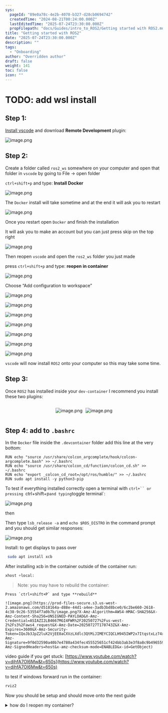 ```yaml
---
sys:
  pageId: "89e0a78c-4e2b-4070-b327-d28cb0694742"
  createdTime: "2024-08-21T00:24:00.000Z"
  lastEditedTime: "2025-07-24T23:30:00.000Z"
  propFilepath: "docs/Guides/intro_to_ROS2/Getting started with ROS2.md"
title: "Getting started with ROS2"
date: "2025-07-24T23:30:00.000Z"
description: ""
tags:
  - "Onboarding"
author: "Overridden author"
draft: false
weight: 141
toc: false
icon: ""
---
```


# TODO: add wsl install

## Step 1:

[Install vscode](https://code.visualstudio.com/download) and download **Remote Development** plugin:

![image.png](https://prod-files-secure.s3.us-west-2.amazonaws.com/d518164a-d88e-44d1-a4ee-3adb3bd8bce0/efb52993-1881-4a40-b95e-6f020334f022/image.png?X-Amz-Algorithm=AWS4-HMAC-SHA256&X-Amz-Content-Sha256=UNSIGNED-PAYLOAD&X-Amz-Credential=ASIAZI2LB466TY7I74H5%2F20250727%2Fus-west-2%2Fs3%2Faws4_request&X-Amz-Date=20250727T170740Z&X-Amz-Expires=3600&X-Amz-Security-Token=IQoJb3JpZ2luX2VjEE8aCXVzLXdlc3QtMiJHMEUCIQDqhi7tgF%2FEMxjALg3jmM0D9qAXF%2FNrw15TBsI4bv43uwIgWaK4Aa%2FoiDzM8kW2GUTOhlno59SFQw14h68nLnwzBhMq%2FwMIeBAAGgw2Mzc0MjMxODM4MDUiDOOZ6cznhyf%2F6zzsKSrcAx9wRa9%2FFaG1qCc88YEXcZWDIv%2BJxhdEYLwNbGZcx5OMHI2aclnEfNeoXdWY4t%2FjeWkDD9lpKgdxFhI5qxGHKxKu18SFyFW3zESzwo0yF9DEUsA9tPVEetj82jFEuOttTfpUVbzCvdHU1v%2FP6gn7a3Z0%2FeZeyE6sSLJkf4e0xA7Az4V%2B2oXgOFZ5zKuCVnbTj65O6DKX%2FS%2F4dFMMrGzseXCfsp3XFTi%2FvL%2FAsz6pG0oSUJ344JIFn5olIoOr0EgQh3FV0aaHqPYJxhWpfrtR2VjaQnTmwl%2BZcNqtFDr1aPgKGAZtuo4DN29oTU8%2BKumodYwtDZNweCHsfa0op5HTffPnA%2F7Q7gGsCql0t8hFliuYLDCkAi6SkCGxeilhkKfUpMYcaATcgHPuYoZ3mktUCdSWp4aoKKYJ08Iiavjcw3wdmWahlFOSE3edfEZdZ5rYPce54dQDUhWMFSo6%2BRfzs0VEI%2FYkr2xjHTNpNcF4YdR7tgXzdqgIIGfvn2x6YubNR0WEQzRf7w%2BfKcMlZzEZvrvCoSPf4RDin50x3xT3HR0FPhS7EslIMvHTgwy72nMNxc4PEe%2F7%2BfC407TvhsP5GgLkXB7u4ZIOR6SXCK0o%2Bn6m995si4K%2BtSKH2iGpMOiBmcQGOqUBZnrZMY7onucCOtgwuoW3ce0I8P%2BBod5geuxcoPBTeEPuwOGFTWM9%2BdaI%2BcQQ1CKT7eUdtG%2FC8B9UNqMGCsoIfHAzHYMbub%2FyVcqR7WF12gPDpGkuJwfHktnVu6MxSrpOshOYXvCMwZPiSiCpClmAq7EXpz8Rdq86hOUvrbHdyRqVBL40PCVodDHWzo5W3ODevdp%2FubmZ0xsK%2Bql04zegekwto%2BAE&X-Amz-Signature=69f2c1bc8cc1745c155d99a6461c14d030c13c23d2ed218d260aa1738e95f997&X-Amz-SignedHeaders=host&x-amz-checksum-mode=ENABLED&x-id=GetObject)

## Step 2:

Create a folder called `ros2_ws` somewhere on your computer and open that folder in `vscode` by going to File → open folder 

`ctrl+shift+p` and type: **Install Docker**

![image.png](https://prod-files-secure.s3.us-west-2.amazonaws.com/d518164a-d88e-44d1-a4ee-3adb3bd8bce0/2269dc0e-1cd5-47ff-bceb-c04ad9b2eab0/image.png?X-Amz-Algorithm=AWS4-HMAC-SHA256&X-Amz-Content-Sha256=UNSIGNED-PAYLOAD&X-Amz-Credential=ASIAZI2LB466TY7I74H5%2F20250727%2Fus-west-2%2Fs3%2Faws4_request&X-Amz-Date=20250727T170740Z&X-Amz-Expires=3600&X-Amz-Security-Token=IQoJb3JpZ2luX2VjEE8aCXVzLXdlc3QtMiJHMEUCIQDqhi7tgF%2FEMxjALg3jmM0D9qAXF%2FNrw15TBsI4bv43uwIgWaK4Aa%2FoiDzM8kW2GUTOhlno59SFQw14h68nLnwzBhMq%2FwMIeBAAGgw2Mzc0MjMxODM4MDUiDOOZ6cznhyf%2F6zzsKSrcAx9wRa9%2FFaG1qCc88YEXcZWDIv%2BJxhdEYLwNbGZcx5OMHI2aclnEfNeoXdWY4t%2FjeWkDD9lpKgdxFhI5qxGHKxKu18SFyFW3zESzwo0yF9DEUsA9tPVEetj82jFEuOttTfpUVbzCvdHU1v%2FP6gn7a3Z0%2FeZeyE6sSLJkf4e0xA7Az4V%2B2oXgOFZ5zKuCVnbTj65O6DKX%2FS%2F4dFMMrGzseXCfsp3XFTi%2FvL%2FAsz6pG0oSUJ344JIFn5olIoOr0EgQh3FV0aaHqPYJxhWpfrtR2VjaQnTmwl%2BZcNqtFDr1aPgKGAZtuo4DN29oTU8%2BKumodYwtDZNweCHsfa0op5HTffPnA%2F7Q7gGsCql0t8hFliuYLDCkAi6SkCGxeilhkKfUpMYcaATcgHPuYoZ3mktUCdSWp4aoKKYJ08Iiavjcw3wdmWahlFOSE3edfEZdZ5rYPce54dQDUhWMFSo6%2BRfzs0VEI%2FYkr2xjHTNpNcF4YdR7tgXzdqgIIGfvn2x6YubNR0WEQzRf7w%2BfKcMlZzEZvrvCoSPf4RDin50x3xT3HR0FPhS7EslIMvHTgwy72nMNxc4PEe%2F7%2BfC407TvhsP5GgLkXB7u4ZIOR6SXCK0o%2Bn6m995si4K%2BtSKH2iGpMOiBmcQGOqUBZnrZMY7onucCOtgwuoW3ce0I8P%2BBod5geuxcoPBTeEPuwOGFTWM9%2BdaI%2BcQQ1CKT7eUdtG%2FC8B9UNqMGCsoIfHAzHYMbub%2FyVcqR7WF12gPDpGkuJwfHktnVu6MxSrpOshOYXvCMwZPiSiCpClmAq7EXpz8Rdq86hOUvrbHdyRqVBL40PCVodDHWzo5W3ODevdp%2FubmZ0xsK%2Bql04zegekwto%2BAE&X-Amz-Signature=bcc8f25b7fcabf6740d6fb5d361ac5127a4a0fd4f67e8a1b730a40778c6b5b8a&X-Amz-SignedHeaders=host&x-amz-checksum-mode=ENABLED&x-id=GetObject)

The `Docker` install will take sometime and at the end it will ask you to restart

![image.png](https://prod-files-secure.s3.us-west-2.amazonaws.com/d518164a-d88e-44d1-a4ee-3adb3bd8bce0/ed233f78-be33-4b1f-b89c-9c346c0e961e/image.png?X-Amz-Algorithm=AWS4-HMAC-SHA256&X-Amz-Content-Sha256=UNSIGNED-PAYLOAD&X-Amz-Credential=ASIAZI2LB466TY7I74H5%2F20250727%2Fus-west-2%2Fs3%2Faws4_request&X-Amz-Date=20250727T170740Z&X-Amz-Expires=3600&X-Amz-Security-Token=IQoJb3JpZ2luX2VjEE8aCXVzLXdlc3QtMiJHMEUCIQDqhi7tgF%2FEMxjALg3jmM0D9qAXF%2FNrw15TBsI4bv43uwIgWaK4Aa%2FoiDzM8kW2GUTOhlno59SFQw14h68nLnwzBhMq%2FwMIeBAAGgw2Mzc0MjMxODM4MDUiDOOZ6cznhyf%2F6zzsKSrcAx9wRa9%2FFaG1qCc88YEXcZWDIv%2BJxhdEYLwNbGZcx5OMHI2aclnEfNeoXdWY4t%2FjeWkDD9lpKgdxFhI5qxGHKxKu18SFyFW3zESzwo0yF9DEUsA9tPVEetj82jFEuOttTfpUVbzCvdHU1v%2FP6gn7a3Z0%2FeZeyE6sSLJkf4e0xA7Az4V%2B2oXgOFZ5zKuCVnbTj65O6DKX%2FS%2F4dFMMrGzseXCfsp3XFTi%2FvL%2FAsz6pG0oSUJ344JIFn5olIoOr0EgQh3FV0aaHqPYJxhWpfrtR2VjaQnTmwl%2BZcNqtFDr1aPgKGAZtuo4DN29oTU8%2BKumodYwtDZNweCHsfa0op5HTffPnA%2F7Q7gGsCql0t8hFliuYLDCkAi6SkCGxeilhkKfUpMYcaATcgHPuYoZ3mktUCdSWp4aoKKYJ08Iiavjcw3wdmWahlFOSE3edfEZdZ5rYPce54dQDUhWMFSo6%2BRfzs0VEI%2FYkr2xjHTNpNcF4YdR7tgXzdqgIIGfvn2x6YubNR0WEQzRf7w%2BfKcMlZzEZvrvCoSPf4RDin50x3xT3HR0FPhS7EslIMvHTgwy72nMNxc4PEe%2F7%2BfC407TvhsP5GgLkXB7u4ZIOR6SXCK0o%2Bn6m995si4K%2BtSKH2iGpMOiBmcQGOqUBZnrZMY7onucCOtgwuoW3ce0I8P%2BBod5geuxcoPBTeEPuwOGFTWM9%2BdaI%2BcQQ1CKT7eUdtG%2FC8B9UNqMGCsoIfHAzHYMbub%2FyVcqR7WF12gPDpGkuJwfHktnVu6MxSrpOshOYXvCMwZPiSiCpClmAq7EXpz8Rdq86hOUvrbHdyRqVBL40PCVodDHWzo5W3ODevdp%2FubmZ0xsK%2Bql04zegekwto%2BAE&X-Amz-Signature=f07e430429dd645c484231331279b391f16988a3ba88ad1d765ee0d7284ec600&X-Amz-SignedHeaders=host&x-amz-checksum-mode=ENABLED&x-id=GetObject)

Once you restart open `Docker` and finish the installation

It will ask you to make an account but you can just press skip on the top right

![image.png](https://prod-files-secure.s3.us-west-2.amazonaws.com/d518164a-d88e-44d1-a4ee-3adb3bd8bce0/21010ad9-1659-4fd9-9f59-9932a09b2a3d/image.png?X-Amz-Algorithm=AWS4-HMAC-SHA256&X-Amz-Content-Sha256=UNSIGNED-PAYLOAD&X-Amz-Credential=ASIAZI2LB466TY7I74H5%2F20250727%2Fus-west-2%2Fs3%2Faws4_request&X-Amz-Date=20250727T170740Z&X-Amz-Expires=3600&X-Amz-Security-Token=IQoJb3JpZ2luX2VjEE8aCXVzLXdlc3QtMiJHMEUCIQDqhi7tgF%2FEMxjALg3jmM0D9qAXF%2FNrw15TBsI4bv43uwIgWaK4Aa%2FoiDzM8kW2GUTOhlno59SFQw14h68nLnwzBhMq%2FwMIeBAAGgw2Mzc0MjMxODM4MDUiDOOZ6cznhyf%2F6zzsKSrcAx9wRa9%2FFaG1qCc88YEXcZWDIv%2BJxhdEYLwNbGZcx5OMHI2aclnEfNeoXdWY4t%2FjeWkDD9lpKgdxFhI5qxGHKxKu18SFyFW3zESzwo0yF9DEUsA9tPVEetj82jFEuOttTfpUVbzCvdHU1v%2FP6gn7a3Z0%2FeZeyE6sSLJkf4e0xA7Az4V%2B2oXgOFZ5zKuCVnbTj65O6DKX%2FS%2F4dFMMrGzseXCfsp3XFTi%2FvL%2FAsz6pG0oSUJ344JIFn5olIoOr0EgQh3FV0aaHqPYJxhWpfrtR2VjaQnTmwl%2BZcNqtFDr1aPgKGAZtuo4DN29oTU8%2BKumodYwtDZNweCHsfa0op5HTffPnA%2F7Q7gGsCql0t8hFliuYLDCkAi6SkCGxeilhkKfUpMYcaATcgHPuYoZ3mktUCdSWp4aoKKYJ08Iiavjcw3wdmWahlFOSE3edfEZdZ5rYPce54dQDUhWMFSo6%2BRfzs0VEI%2FYkr2xjHTNpNcF4YdR7tgXzdqgIIGfvn2x6YubNR0WEQzRf7w%2BfKcMlZzEZvrvCoSPf4RDin50x3xT3HR0FPhS7EslIMvHTgwy72nMNxc4PEe%2F7%2BfC407TvhsP5GgLkXB7u4ZIOR6SXCK0o%2Bn6m995si4K%2BtSKH2iGpMOiBmcQGOqUBZnrZMY7onucCOtgwuoW3ce0I8P%2BBod5geuxcoPBTeEPuwOGFTWM9%2BdaI%2BcQQ1CKT7eUdtG%2FC8B9UNqMGCsoIfHAzHYMbub%2FyVcqR7WF12gPDpGkuJwfHktnVu6MxSrpOshOYXvCMwZPiSiCpClmAq7EXpz8Rdq86hOUvrbHdyRqVBL40PCVodDHWzo5W3ODevdp%2FubmZ0xsK%2Bql04zegekwto%2BAE&X-Amz-Signature=bea496efd1a74ff1b91b8576f6a1e65f0ce4b6b6f33cada5daf6e5346a577580&X-Amz-SignedHeaders=host&x-amz-checksum-mode=ENABLED&x-id=GetObject)

Then reopen `vscode` and open the `ros2_ws` folder you just made

press `ctrl+shift+p` and type: **reopen in container**

![image.png](https://prod-files-secure.s3.us-west-2.amazonaws.com/d518164a-d88e-44d1-a4ee-3adb3bd8bce0/4e93b8c2-41ad-488c-8095-c74205196118/image.png?X-Amz-Algorithm=AWS4-HMAC-SHA256&X-Amz-Content-Sha256=UNSIGNED-PAYLOAD&X-Amz-Credential=ASIAZI2LB466TY7I74H5%2F20250727%2Fus-west-2%2Fs3%2Faws4_request&X-Amz-Date=20250727T170740Z&X-Amz-Expires=3600&X-Amz-Security-Token=IQoJb3JpZ2luX2VjEE8aCXVzLXdlc3QtMiJHMEUCIQDqhi7tgF%2FEMxjALg3jmM0D9qAXF%2FNrw15TBsI4bv43uwIgWaK4Aa%2FoiDzM8kW2GUTOhlno59SFQw14h68nLnwzBhMq%2FwMIeBAAGgw2Mzc0MjMxODM4MDUiDOOZ6cznhyf%2F6zzsKSrcAx9wRa9%2FFaG1qCc88YEXcZWDIv%2BJxhdEYLwNbGZcx5OMHI2aclnEfNeoXdWY4t%2FjeWkDD9lpKgdxFhI5qxGHKxKu18SFyFW3zESzwo0yF9DEUsA9tPVEetj82jFEuOttTfpUVbzCvdHU1v%2FP6gn7a3Z0%2FeZeyE6sSLJkf4e0xA7Az4V%2B2oXgOFZ5zKuCVnbTj65O6DKX%2FS%2F4dFMMrGzseXCfsp3XFTi%2FvL%2FAsz6pG0oSUJ344JIFn5olIoOr0EgQh3FV0aaHqPYJxhWpfrtR2VjaQnTmwl%2BZcNqtFDr1aPgKGAZtuo4DN29oTU8%2BKumodYwtDZNweCHsfa0op5HTffPnA%2F7Q7gGsCql0t8hFliuYLDCkAi6SkCGxeilhkKfUpMYcaATcgHPuYoZ3mktUCdSWp4aoKKYJ08Iiavjcw3wdmWahlFOSE3edfEZdZ5rYPce54dQDUhWMFSo6%2BRfzs0VEI%2FYkr2xjHTNpNcF4YdR7tgXzdqgIIGfvn2x6YubNR0WEQzRf7w%2BfKcMlZzEZvrvCoSPf4RDin50x3xT3HR0FPhS7EslIMvHTgwy72nMNxc4PEe%2F7%2BfC407TvhsP5GgLkXB7u4ZIOR6SXCK0o%2Bn6m995si4K%2BtSKH2iGpMOiBmcQGOqUBZnrZMY7onucCOtgwuoW3ce0I8P%2BBod5geuxcoPBTeEPuwOGFTWM9%2BdaI%2BcQQ1CKT7eUdtG%2FC8B9UNqMGCsoIfHAzHYMbub%2FyVcqR7WF12gPDpGkuJwfHktnVu6MxSrpOshOYXvCMwZPiSiCpClmAq7EXpz8Rdq86hOUvrbHdyRqVBL40PCVodDHWzo5W3ODevdp%2FubmZ0xsK%2Bql04zegekwto%2BAE&X-Amz-Signature=61cfc9d5617dda89c43ea2cef7efd0ee7ec5e7d3cdaa53cb6b55a97b17ff119c&X-Amz-SignedHeaders=host&x-amz-checksum-mode=ENABLED&x-id=GetObject)

Choose “Add configuration to workspace”

![image.png](https://prod-files-secure.s3.us-west-2.amazonaws.com/d518164a-d88e-44d1-a4ee-3adb3bd8bce0/9560b282-5060-4989-ba37-97e7b2c22476/image.png?X-Amz-Algorithm=AWS4-HMAC-SHA256&X-Amz-Content-Sha256=UNSIGNED-PAYLOAD&X-Amz-Credential=ASIAZI2LB466TY7I74H5%2F20250727%2Fus-west-2%2Fs3%2Faws4_request&X-Amz-Date=20250727T170740Z&X-Amz-Expires=3600&X-Amz-Security-Token=IQoJb3JpZ2luX2VjEE8aCXVzLXdlc3QtMiJHMEUCIQDqhi7tgF%2FEMxjALg3jmM0D9qAXF%2FNrw15TBsI4bv43uwIgWaK4Aa%2FoiDzM8kW2GUTOhlno59SFQw14h68nLnwzBhMq%2FwMIeBAAGgw2Mzc0MjMxODM4MDUiDOOZ6cznhyf%2F6zzsKSrcAx9wRa9%2FFaG1qCc88YEXcZWDIv%2BJxhdEYLwNbGZcx5OMHI2aclnEfNeoXdWY4t%2FjeWkDD9lpKgdxFhI5qxGHKxKu18SFyFW3zESzwo0yF9DEUsA9tPVEetj82jFEuOttTfpUVbzCvdHU1v%2FP6gn7a3Z0%2FeZeyE6sSLJkf4e0xA7Az4V%2B2oXgOFZ5zKuCVnbTj65O6DKX%2FS%2F4dFMMrGzseXCfsp3XFTi%2FvL%2FAsz6pG0oSUJ344JIFn5olIoOr0EgQh3FV0aaHqPYJxhWpfrtR2VjaQnTmwl%2BZcNqtFDr1aPgKGAZtuo4DN29oTU8%2BKumodYwtDZNweCHsfa0op5HTffPnA%2F7Q7gGsCql0t8hFliuYLDCkAi6SkCGxeilhkKfUpMYcaATcgHPuYoZ3mktUCdSWp4aoKKYJ08Iiavjcw3wdmWahlFOSE3edfEZdZ5rYPce54dQDUhWMFSo6%2BRfzs0VEI%2FYkr2xjHTNpNcF4YdR7tgXzdqgIIGfvn2x6YubNR0WEQzRf7w%2BfKcMlZzEZvrvCoSPf4RDin50x3xT3HR0FPhS7EslIMvHTgwy72nMNxc4PEe%2F7%2BfC407TvhsP5GgLkXB7u4ZIOR6SXCK0o%2Bn6m995si4K%2BtSKH2iGpMOiBmcQGOqUBZnrZMY7onucCOtgwuoW3ce0I8P%2BBod5geuxcoPBTeEPuwOGFTWM9%2BdaI%2BcQQ1CKT7eUdtG%2FC8B9UNqMGCsoIfHAzHYMbub%2FyVcqR7WF12gPDpGkuJwfHktnVu6MxSrpOshOYXvCMwZPiSiCpClmAq7EXpz8Rdq86hOUvrbHdyRqVBL40PCVodDHWzo5W3ODevdp%2FubmZ0xsK%2Bql04zegekwto%2BAE&X-Amz-Signature=371378facc62a1e1a1374e67b12bd3ff3980f214180a4d81dd6a3527294f8504&X-Amz-SignedHeaders=host&x-amz-checksum-mode=ENABLED&x-id=GetObject)

![image.png](https://prod-files-secure.s3.us-west-2.amazonaws.com/d518164a-d88e-44d1-a4ee-3adb3bd8bce0/2ee63f81-886b-48e8-a553-dc6e5eac99e4/image.png?X-Amz-Algorithm=AWS4-HMAC-SHA256&X-Amz-Content-Sha256=UNSIGNED-PAYLOAD&X-Amz-Credential=ASIAZI2LB466TY7I74H5%2F20250727%2Fus-west-2%2Fs3%2Faws4_request&X-Amz-Date=20250727T170740Z&X-Amz-Expires=3600&X-Amz-Security-Token=IQoJb3JpZ2luX2VjEE8aCXVzLXdlc3QtMiJHMEUCIQDqhi7tgF%2FEMxjALg3jmM0D9qAXF%2FNrw15TBsI4bv43uwIgWaK4Aa%2FoiDzM8kW2GUTOhlno59SFQw14h68nLnwzBhMq%2FwMIeBAAGgw2Mzc0MjMxODM4MDUiDOOZ6cznhyf%2F6zzsKSrcAx9wRa9%2FFaG1qCc88YEXcZWDIv%2BJxhdEYLwNbGZcx5OMHI2aclnEfNeoXdWY4t%2FjeWkDD9lpKgdxFhI5qxGHKxKu18SFyFW3zESzwo0yF9DEUsA9tPVEetj82jFEuOttTfpUVbzCvdHU1v%2FP6gn7a3Z0%2FeZeyE6sSLJkf4e0xA7Az4V%2B2oXgOFZ5zKuCVnbTj65O6DKX%2FS%2F4dFMMrGzseXCfsp3XFTi%2FvL%2FAsz6pG0oSUJ344JIFn5olIoOr0EgQh3FV0aaHqPYJxhWpfrtR2VjaQnTmwl%2BZcNqtFDr1aPgKGAZtuo4DN29oTU8%2BKumodYwtDZNweCHsfa0op5HTffPnA%2F7Q7gGsCql0t8hFliuYLDCkAi6SkCGxeilhkKfUpMYcaATcgHPuYoZ3mktUCdSWp4aoKKYJ08Iiavjcw3wdmWahlFOSE3edfEZdZ5rYPce54dQDUhWMFSo6%2BRfzs0VEI%2FYkr2xjHTNpNcF4YdR7tgXzdqgIIGfvn2x6YubNR0WEQzRf7w%2BfKcMlZzEZvrvCoSPf4RDin50x3xT3HR0FPhS7EslIMvHTgwy72nMNxc4PEe%2F7%2BfC407TvhsP5GgLkXB7u4ZIOR6SXCK0o%2Bn6m995si4K%2BtSKH2iGpMOiBmcQGOqUBZnrZMY7onucCOtgwuoW3ce0I8P%2BBod5geuxcoPBTeEPuwOGFTWM9%2BdaI%2BcQQ1CKT7eUdtG%2FC8B9UNqMGCsoIfHAzHYMbub%2FyVcqR7WF12gPDpGkuJwfHktnVu6MxSrpOshOYXvCMwZPiSiCpClmAq7EXpz8Rdq86hOUvrbHdyRqVBL40PCVodDHWzo5W3ODevdp%2FubmZ0xsK%2Bql04zegekwto%2BAE&X-Amz-Signature=36fbb446f426555222c06011dadff74975745046cf6a734250f2fb366d4795c8&X-Amz-SignedHeaders=host&x-amz-checksum-mode=ENABLED&x-id=GetObject)

![image.png](https://prod-files-secure.s3.us-west-2.amazonaws.com/d518164a-d88e-44d1-a4ee-3adb3bd8bce0/e0fd626c-c8b6-4b2c-95d1-fa4c26514504/image.png?X-Amz-Algorithm=AWS4-HMAC-SHA256&X-Amz-Content-Sha256=UNSIGNED-PAYLOAD&X-Amz-Credential=ASIAZI2LB466TY7I74H5%2F20250727%2Fus-west-2%2Fs3%2Faws4_request&X-Amz-Date=20250727T170740Z&X-Amz-Expires=3600&X-Amz-Security-Token=IQoJb3JpZ2luX2VjEE8aCXVzLXdlc3QtMiJHMEUCIQDqhi7tgF%2FEMxjALg3jmM0D9qAXF%2FNrw15TBsI4bv43uwIgWaK4Aa%2FoiDzM8kW2GUTOhlno59SFQw14h68nLnwzBhMq%2FwMIeBAAGgw2Mzc0MjMxODM4MDUiDOOZ6cznhyf%2F6zzsKSrcAx9wRa9%2FFaG1qCc88YEXcZWDIv%2BJxhdEYLwNbGZcx5OMHI2aclnEfNeoXdWY4t%2FjeWkDD9lpKgdxFhI5qxGHKxKu18SFyFW3zESzwo0yF9DEUsA9tPVEetj82jFEuOttTfpUVbzCvdHU1v%2FP6gn7a3Z0%2FeZeyE6sSLJkf4e0xA7Az4V%2B2oXgOFZ5zKuCVnbTj65O6DKX%2FS%2F4dFMMrGzseXCfsp3XFTi%2FvL%2FAsz6pG0oSUJ344JIFn5olIoOr0EgQh3FV0aaHqPYJxhWpfrtR2VjaQnTmwl%2BZcNqtFDr1aPgKGAZtuo4DN29oTU8%2BKumodYwtDZNweCHsfa0op5HTffPnA%2F7Q7gGsCql0t8hFliuYLDCkAi6SkCGxeilhkKfUpMYcaATcgHPuYoZ3mktUCdSWp4aoKKYJ08Iiavjcw3wdmWahlFOSE3edfEZdZ5rYPce54dQDUhWMFSo6%2BRfzs0VEI%2FYkr2xjHTNpNcF4YdR7tgXzdqgIIGfvn2x6YubNR0WEQzRf7w%2BfKcMlZzEZvrvCoSPf4RDin50x3xT3HR0FPhS7EslIMvHTgwy72nMNxc4PEe%2F7%2BfC407TvhsP5GgLkXB7u4ZIOR6SXCK0o%2Bn6m995si4K%2BtSKH2iGpMOiBmcQGOqUBZnrZMY7onucCOtgwuoW3ce0I8P%2BBod5geuxcoPBTeEPuwOGFTWM9%2BdaI%2BcQQ1CKT7eUdtG%2FC8B9UNqMGCsoIfHAzHYMbub%2FyVcqR7WF12gPDpGkuJwfHktnVu6MxSrpOshOYXvCMwZPiSiCpClmAq7EXpz8Rdq86hOUvrbHdyRqVBL40PCVodDHWzo5W3ODevdp%2FubmZ0xsK%2Bql04zegekwto%2BAE&X-Amz-Signature=fa8704fad351d938284687ab1c1d6910343106603866ce9f6ce6238772bf3d50&X-Amz-SignedHeaders=host&x-amz-checksum-mode=ENABLED&x-id=GetObject)

![image.png](https://prod-files-secure.s3.us-west-2.amazonaws.com/d518164a-d88e-44d1-a4ee-3adb3bd8bce0/a2e13f50-d2ab-4719-a4c2-7ced634bfc9d/image.png?X-Amz-Algorithm=AWS4-HMAC-SHA256&X-Amz-Content-Sha256=UNSIGNED-PAYLOAD&X-Amz-Credential=ASIAZI2LB466TY7I74H5%2F20250727%2Fus-west-2%2Fs3%2Faws4_request&X-Amz-Date=20250727T170740Z&X-Amz-Expires=3600&X-Amz-Security-Token=IQoJb3JpZ2luX2VjEE8aCXVzLXdlc3QtMiJHMEUCIQDqhi7tgF%2FEMxjALg3jmM0D9qAXF%2FNrw15TBsI4bv43uwIgWaK4Aa%2FoiDzM8kW2GUTOhlno59SFQw14h68nLnwzBhMq%2FwMIeBAAGgw2Mzc0MjMxODM4MDUiDOOZ6cznhyf%2F6zzsKSrcAx9wRa9%2FFaG1qCc88YEXcZWDIv%2BJxhdEYLwNbGZcx5OMHI2aclnEfNeoXdWY4t%2FjeWkDD9lpKgdxFhI5qxGHKxKu18SFyFW3zESzwo0yF9DEUsA9tPVEetj82jFEuOttTfpUVbzCvdHU1v%2FP6gn7a3Z0%2FeZeyE6sSLJkf4e0xA7Az4V%2B2oXgOFZ5zKuCVnbTj65O6DKX%2FS%2F4dFMMrGzseXCfsp3XFTi%2FvL%2FAsz6pG0oSUJ344JIFn5olIoOr0EgQh3FV0aaHqPYJxhWpfrtR2VjaQnTmwl%2BZcNqtFDr1aPgKGAZtuo4DN29oTU8%2BKumodYwtDZNweCHsfa0op5HTffPnA%2F7Q7gGsCql0t8hFliuYLDCkAi6SkCGxeilhkKfUpMYcaATcgHPuYoZ3mktUCdSWp4aoKKYJ08Iiavjcw3wdmWahlFOSE3edfEZdZ5rYPce54dQDUhWMFSo6%2BRfzs0VEI%2FYkr2xjHTNpNcF4YdR7tgXzdqgIIGfvn2x6YubNR0WEQzRf7w%2BfKcMlZzEZvrvCoSPf4RDin50x3xT3HR0FPhS7EslIMvHTgwy72nMNxc4PEe%2F7%2BfC407TvhsP5GgLkXB7u4ZIOR6SXCK0o%2Bn6m995si4K%2BtSKH2iGpMOiBmcQGOqUBZnrZMY7onucCOtgwuoW3ce0I8P%2BBod5geuxcoPBTeEPuwOGFTWM9%2BdaI%2BcQQ1CKT7eUdtG%2FC8B9UNqMGCsoIfHAzHYMbub%2FyVcqR7WF12gPDpGkuJwfHktnVu6MxSrpOshOYXvCMwZPiSiCpClmAq7EXpz8Rdq86hOUvrbHdyRqVBL40PCVodDHWzo5W3ODevdp%2FubmZ0xsK%2Bql04zegekwto%2BAE&X-Amz-Signature=4353c5fbed445acc3d164a38c664c483820b36e4f4412d98dfd6477f4885c113&X-Amz-SignedHeaders=host&x-amz-checksum-mode=ENABLED&x-id=GetObject)

![image.png](https://prod-files-secure.s3.us-west-2.amazonaws.com/d518164a-d88e-44d1-a4ee-3adb3bd8bce0/6cc478ad-aaba-4bf7-9fcc-403277ab896c/image.png?X-Amz-Algorithm=AWS4-HMAC-SHA256&X-Amz-Content-Sha256=UNSIGNED-PAYLOAD&X-Amz-Credential=ASIAZI2LB466TY7I74H5%2F20250727%2Fus-west-2%2Fs3%2Faws4_request&X-Amz-Date=20250727T170740Z&X-Amz-Expires=3600&X-Amz-Security-Token=IQoJb3JpZ2luX2VjEE8aCXVzLXdlc3QtMiJHMEUCIQDqhi7tgF%2FEMxjALg3jmM0D9qAXF%2FNrw15TBsI4bv43uwIgWaK4Aa%2FoiDzM8kW2GUTOhlno59SFQw14h68nLnwzBhMq%2FwMIeBAAGgw2Mzc0MjMxODM4MDUiDOOZ6cznhyf%2F6zzsKSrcAx9wRa9%2FFaG1qCc88YEXcZWDIv%2BJxhdEYLwNbGZcx5OMHI2aclnEfNeoXdWY4t%2FjeWkDD9lpKgdxFhI5qxGHKxKu18SFyFW3zESzwo0yF9DEUsA9tPVEetj82jFEuOttTfpUVbzCvdHU1v%2FP6gn7a3Z0%2FeZeyE6sSLJkf4e0xA7Az4V%2B2oXgOFZ5zKuCVnbTj65O6DKX%2FS%2F4dFMMrGzseXCfsp3XFTi%2FvL%2FAsz6pG0oSUJ344JIFn5olIoOr0EgQh3FV0aaHqPYJxhWpfrtR2VjaQnTmwl%2BZcNqtFDr1aPgKGAZtuo4DN29oTU8%2BKumodYwtDZNweCHsfa0op5HTffPnA%2F7Q7gGsCql0t8hFliuYLDCkAi6SkCGxeilhkKfUpMYcaATcgHPuYoZ3mktUCdSWp4aoKKYJ08Iiavjcw3wdmWahlFOSE3edfEZdZ5rYPce54dQDUhWMFSo6%2BRfzs0VEI%2FYkr2xjHTNpNcF4YdR7tgXzdqgIIGfvn2x6YubNR0WEQzRf7w%2BfKcMlZzEZvrvCoSPf4RDin50x3xT3HR0FPhS7EslIMvHTgwy72nMNxc4PEe%2F7%2BfC407TvhsP5GgLkXB7u4ZIOR6SXCK0o%2Bn6m995si4K%2BtSKH2iGpMOiBmcQGOqUBZnrZMY7onucCOtgwuoW3ce0I8P%2BBod5geuxcoPBTeEPuwOGFTWM9%2BdaI%2BcQQ1CKT7eUdtG%2FC8B9UNqMGCsoIfHAzHYMbub%2FyVcqR7WF12gPDpGkuJwfHktnVu6MxSrpOshOYXvCMwZPiSiCpClmAq7EXpz8Rdq86hOUvrbHdyRqVBL40PCVodDHWzo5W3ODevdp%2FubmZ0xsK%2Bql04zegekwto%2BAE&X-Amz-Signature=95fc18de724defdaae460feb9087562b948b065d52d507c6bf29e940523cfc1e&X-Amz-SignedHeaders=host&x-amz-checksum-mode=ENABLED&x-id=GetObject)

![image.png](https://prod-files-secure.s3.us-west-2.amazonaws.com/d518164a-d88e-44d1-a4ee-3adb3bd8bce0/53255b28-f75e-430f-b9e3-c0ac8577e42b/image.png?X-Amz-Algorithm=AWS4-HMAC-SHA256&X-Amz-Content-Sha256=UNSIGNED-PAYLOAD&X-Amz-Credential=ASIAZI2LB466TY7I74H5%2F20250727%2Fus-west-2%2Fs3%2Faws4_request&X-Amz-Date=20250727T170740Z&X-Amz-Expires=3600&X-Amz-Security-Token=IQoJb3JpZ2luX2VjEE8aCXVzLXdlc3QtMiJHMEUCIQDqhi7tgF%2FEMxjALg3jmM0D9qAXF%2FNrw15TBsI4bv43uwIgWaK4Aa%2FoiDzM8kW2GUTOhlno59SFQw14h68nLnwzBhMq%2FwMIeBAAGgw2Mzc0MjMxODM4MDUiDOOZ6cznhyf%2F6zzsKSrcAx9wRa9%2FFaG1qCc88YEXcZWDIv%2BJxhdEYLwNbGZcx5OMHI2aclnEfNeoXdWY4t%2FjeWkDD9lpKgdxFhI5qxGHKxKu18SFyFW3zESzwo0yF9DEUsA9tPVEetj82jFEuOttTfpUVbzCvdHU1v%2FP6gn7a3Z0%2FeZeyE6sSLJkf4e0xA7Az4V%2B2oXgOFZ5zKuCVnbTj65O6DKX%2FS%2F4dFMMrGzseXCfsp3XFTi%2FvL%2FAsz6pG0oSUJ344JIFn5olIoOr0EgQh3FV0aaHqPYJxhWpfrtR2VjaQnTmwl%2BZcNqtFDr1aPgKGAZtuo4DN29oTU8%2BKumodYwtDZNweCHsfa0op5HTffPnA%2F7Q7gGsCql0t8hFliuYLDCkAi6SkCGxeilhkKfUpMYcaATcgHPuYoZ3mktUCdSWp4aoKKYJ08Iiavjcw3wdmWahlFOSE3edfEZdZ5rYPce54dQDUhWMFSo6%2BRfzs0VEI%2FYkr2xjHTNpNcF4YdR7tgXzdqgIIGfvn2x6YubNR0WEQzRf7w%2BfKcMlZzEZvrvCoSPf4RDin50x3xT3HR0FPhS7EslIMvHTgwy72nMNxc4PEe%2F7%2BfC407TvhsP5GgLkXB7u4ZIOR6SXCK0o%2Bn6m995si4K%2BtSKH2iGpMOiBmcQGOqUBZnrZMY7onucCOtgwuoW3ce0I8P%2BBod5geuxcoPBTeEPuwOGFTWM9%2BdaI%2BcQQ1CKT7eUdtG%2FC8B9UNqMGCsoIfHAzHYMbub%2FyVcqR7WF12gPDpGkuJwfHktnVu6MxSrpOshOYXvCMwZPiSiCpClmAq7EXpz8Rdq86hOUvrbHdyRqVBL40PCVodDHWzo5W3ODevdp%2FubmZ0xsK%2Bql04zegekwto%2BAE&X-Amz-Signature=9f0e37899f4b0301282829acde227e85d84dd6444856bb8ce10eee817aace11b&X-Amz-SignedHeaders=host&x-amz-checksum-mode=ENABLED&x-id=GetObject)

![image.png](https://prod-files-secure.s3.us-west-2.amazonaws.com/d518164a-d88e-44d1-a4ee-3adb3bd8bce0/7c562767-5af9-4ffb-97d1-327bcdf4ee00/image.png?X-Amz-Algorithm=AWS4-HMAC-SHA256&X-Amz-Content-Sha256=UNSIGNED-PAYLOAD&X-Amz-Credential=ASIAZI2LB466TY7I74H5%2F20250727%2Fus-west-2%2Fs3%2Faws4_request&X-Amz-Date=20250727T170740Z&X-Amz-Expires=3600&X-Amz-Security-Token=IQoJb3JpZ2luX2VjEE8aCXVzLXdlc3QtMiJHMEUCIQDqhi7tgF%2FEMxjALg3jmM0D9qAXF%2FNrw15TBsI4bv43uwIgWaK4Aa%2FoiDzM8kW2GUTOhlno59SFQw14h68nLnwzBhMq%2FwMIeBAAGgw2Mzc0MjMxODM4MDUiDOOZ6cznhyf%2F6zzsKSrcAx9wRa9%2FFaG1qCc88YEXcZWDIv%2BJxhdEYLwNbGZcx5OMHI2aclnEfNeoXdWY4t%2FjeWkDD9lpKgdxFhI5qxGHKxKu18SFyFW3zESzwo0yF9DEUsA9tPVEetj82jFEuOttTfpUVbzCvdHU1v%2FP6gn7a3Z0%2FeZeyE6sSLJkf4e0xA7Az4V%2B2oXgOFZ5zKuCVnbTj65O6DKX%2FS%2F4dFMMrGzseXCfsp3XFTi%2FvL%2FAsz6pG0oSUJ344JIFn5olIoOr0EgQh3FV0aaHqPYJxhWpfrtR2VjaQnTmwl%2BZcNqtFDr1aPgKGAZtuo4DN29oTU8%2BKumodYwtDZNweCHsfa0op5HTffPnA%2F7Q7gGsCql0t8hFliuYLDCkAi6SkCGxeilhkKfUpMYcaATcgHPuYoZ3mktUCdSWp4aoKKYJ08Iiavjcw3wdmWahlFOSE3edfEZdZ5rYPce54dQDUhWMFSo6%2BRfzs0VEI%2FYkr2xjHTNpNcF4YdR7tgXzdqgIIGfvn2x6YubNR0WEQzRf7w%2BfKcMlZzEZvrvCoSPf4RDin50x3xT3HR0FPhS7EslIMvHTgwy72nMNxc4PEe%2F7%2BfC407TvhsP5GgLkXB7u4ZIOR6SXCK0o%2Bn6m995si4K%2BtSKH2iGpMOiBmcQGOqUBZnrZMY7onucCOtgwuoW3ce0I8P%2BBod5geuxcoPBTeEPuwOGFTWM9%2BdaI%2BcQQ1CKT7eUdtG%2FC8B9UNqMGCsoIfHAzHYMbub%2FyVcqR7WF12gPDpGkuJwfHktnVu6MxSrpOshOYXvCMwZPiSiCpClmAq7EXpz8Rdq86hOUvrbHdyRqVBL40PCVodDHWzo5W3ODevdp%2FubmZ0xsK%2Bql04zegekwto%2BAE&X-Amz-Signature=d7e7d67d985b6985e73bd0a1cb632b9cc7bce8498b6d0d58df0a03a394269378&X-Amz-SignedHeaders=host&x-amz-checksum-mode=ENABLED&x-id=GetObject)

`vscode` will now install `ROS2` onto your computer so this may take some time.

## Step 3:

Once `ROS2` has installed inside your `dev-container` I recommend you install these two plugins:

<div style="display: flex;flex-direction: row; column-gap:10px; max-width: 630px;justify-content: center;">
<div>

![image.png](https://prod-files-secure.s3.us-west-2.amazonaws.com/d518164a-d88e-44d1-a4ee-3adb3bd8bce0/3fc3d550-5a54-4ba1-ba6b-faa01cdb7369/image.png?X-Amz-Algorithm=AWS4-HMAC-SHA256&X-Amz-Content-Sha256=UNSIGNED-PAYLOAD&X-Amz-Credential=ASIAZI2LB466UUUKSGGA%2F20250727%2Fus-west-2%2Fs3%2Faws4_request&X-Amz-Date=20250727T170743Z&X-Amz-Expires=3600&X-Amz-Security-Token=IQoJb3JpZ2luX2VjEE8aCXVzLXdlc3QtMiJHMEUCIGl0g36vFYp6wlhQi%2BM5uWuWpq%2BoOzSNSEy17YzVCt0GAiEA41aWYdiglloQzFB5hfilYhcElNRAYyFRvIR1Z80t7HAq%2FwMIeBAAGgw2Mzc0MjMxODM4MDUiDLXTUS1s1OeNz91HhyrcA9rdPX595A%2FtrcGtJRHYtyut6yI1Ghb002ZIJXLJnDDaPNpFQ99pdRDv7gnQv9585wwh2oKIrHOvgL1rd6%2BTE1eN5QGgGZgs4dj1pMAGjx0jhz1L3qOgRhjOxc4z8vUPlwgUDyqPpTUsZ3vBRPvDbbQsR8N5Vp%2Bt%2BYkahGUD8s6UU70Kx4qzkcQpP9oQDyUKVLWsjuOJo2fkFiEiO8kKTjM%2F%2BjB3j6PoqwTDUBJyglLpo0jsHHhwLMZQ%2FBLChkAzZ78ChuMUU44dWo1sbEMKD6uTChQkJtQXDs2IGwf2KmN4YHdy3IBX8g9EslxldQr7aW%2Fua25BVej7w7xYLp4ZqnB0CQf3JoNb5QwCASLY0wk%2FcXUML1P9PZQimmjrNU8mPp33FMv9zLWS1nfvLul32WwJFsZtDRHsXYiRK58A8AObxmvGHXIs5rbauKpzssnywA9ugKMsWsOEscJjBaiAl6QeU5IP1UWxbm6dbZ0xpDxfetqu8p6w2YgDuMMYu8dMpDS%2BJgsab99NLZLRorlqZQ1MUggojD%2Bz0qzgFx8Vd3A7KGXGd%2Bzqqzv0fvB6xCuujmGQ1Q%2FBjyg6QGtvve2Hn7d9I2NW%2F9VoQmeDE%2BDtArXq7N3itIcZNYaZKocXMLb6mMQGOqUBxIPLcJOT6JNX%2FqgpVglvcNy6T0oTJX%2BIEmakGeeeDjS10iPyMD7EyDRkio9GgGSPnBRUerDk2c4gRfqtOOgqwtNTx2CoRD%2BHLmaTKiXzz7PYE8AZE4ldlnidcLOm4KFQowU6eYaYuyyal9yCmMtkRoBTDP15t5iY3jj7L5G9oLWfGkUkgTHcYGtgGMY7C%2BCSM7Yeo5FUCVElxQLBrPbzbPVZ2G5F&X-Amz-Signature=18c219f34baee19cc9af44183d888b334ae688f01cd0d4d3c56a59e3a1efd082&X-Amz-SignedHeaders=host&x-amz-checksum-mode=ENABLED&x-id=GetObject)

</div>
<div>

![image.png](https://prod-files-secure.s3.us-west-2.amazonaws.com/d518164a-d88e-44d1-a4ee-3adb3bd8bce0/d994cc66-13c2-4093-a5a3-f84cf4601a82/image.png?X-Amz-Algorithm=AWS4-HMAC-SHA256&X-Amz-Content-Sha256=UNSIGNED-PAYLOAD&X-Amz-Credential=ASIAZI2LB4666WIQEAP7%2F20250727%2Fus-west-2%2Fs3%2Faws4_request&X-Amz-Date=20250727T170743Z&X-Amz-Expires=3600&X-Amz-Security-Token=IQoJb3JpZ2luX2VjEE8aCXVzLXdlc3QtMiJHMEUCIQDUZv%2FiwjGZRriQPui9cdZN641hE%2BrIhWw%2BX0ljJ7OzwAIgNRx2pg7ehPaVF0OFdaF0YDYmPCrWZw6PDViJOn97ZGUq%2FwMIeBAAGgw2Mzc0MjMxODM4MDUiDBe%2BwTn6k8p4L8Py4CrcAxOfuM1B1QJ2aI%2BYMLmvcv3jOiw4UNSxJlTuyJ4qiKBEuFANM8QsWGI2isL6UtDTQ8pO00LgzZ7GW6eC7fInH9lGj8rCSPw1nqbHCZfftqzg%2BffN4ZHnKICeD4wYXT%2FSQrioIDc7CUR3q%2BH7znbRvZ3DTA0pVh9shyMus5KSmvphfX30oFQUKw3diFKPX6V%2BSEcBWdBoUU75hfQML95QDlxPQta4EVJkS8MP2SMIlz8HqAehk93hdB8NXB1EzauelgMm%2BiNUQnxwXP2jp4O94MImLsletSMl8Nm1p%2B%2F8t5bWCjHT7OA9CIVdVDiDnaAG0tAhIbxt1FsQ3R3JnZiSRvj15kSh302DrweklXcGNLgViJdugmzgWCBLPFZX9yTU%2BeQsPF6gQawA%2FOZcifQOYtlaXQ%2FwnOGL1ZGws%2FLEZN1Y%2FxnKPI5VSed1EEGg7wKaQm%2FA1fRIlxesRsUqWDKUbnXmCcKCSx9lOzUlmGZnhEMCeqeuTw8s8azmHY2BzthzyfSW%2B8fQjOeF23eBDDaauB2aRr7JBCIB24dhMWdh%2BPgp9oXneLHoz%2BKI8r21b83h4dbMbsfYc13DxNwaHkqza%2BWbJFwdRq3fX0%2FhCwnREfQkvGoR9erE8nUJUWzUMMj5mMQGOqUB2ZcQreknOk7vy6RFRUIdl29SB2aGJLt4xKQewGknBOSmz5XR6rlDIW6jdrr9k9OJC2neuFqcjIBUcIDpL3IQHMD%2FO7wSyzpkUm5DJoMIBEuPk0mot3KyFjYgHwo0NfS7tNk4j%2F47QLYpBBHw8PVb%2FtoqenoxiOipElfj%2BL1uSBWUt7P1Jvq88Hy0%2Bfu9Qj9pcP%2F%2F%2BPY0jhHIOvApRANAmkmACCN3&X-Amz-Signature=072b69b372cd365e9f69ceed2813ae2759288683bec1aa0711b9312710bf66e4&X-Amz-SignedHeaders=host&x-amz-checksum-mode=ENABLED&x-id=GetObject)

</div>
</div>

## Step 4: add to `.bashrc`

In the `Docker` file inside the `.devcontainer` folder add this line at the very bottom: 

```docker
RUN echo "source /usr/share/colcon_argcomplete/hook/colcon-argcomplete.bash" >> ~/.bashrc
RUN echo "source /usr/share/colcon_cd/function/colcon_cd.sh" >> ~/.bashrc
RUN echo "export _colcon_cd_root=/opt/ros/humble/" >> ~/.bashrc
RUN sudo apt install -y python3-pip 
```

To test if everything installed correctly open a terminal with `ctrl+`` or pressing `ctrl+shift+p` and typing `toggle terminal`:

![image.png](https://prod-files-secure.s3.us-west-2.amazonaws.com/d518164a-d88e-44d1-a4ee-3adb3bd8bce0/6a4943d8-b04e-4c02-9a58-775f3384d1a5/image.png?X-Amz-Algorithm=AWS4-HMAC-SHA256&X-Amz-Content-Sha256=UNSIGNED-PAYLOAD&X-Amz-Credential=ASIAZI2LB466TY7I74H5%2F20250727%2Fus-west-2%2Fs3%2Faws4_request&X-Amz-Date=20250727T170741Z&X-Amz-Expires=3600&X-Amz-Security-Token=IQoJb3JpZ2luX2VjEE8aCXVzLXdlc3QtMiJHMEUCIQDqhi7tgF%2FEMxjALg3jmM0D9qAXF%2FNrw15TBsI4bv43uwIgWaK4Aa%2FoiDzM8kW2GUTOhlno59SFQw14h68nLnwzBhMq%2FwMIeBAAGgw2Mzc0MjMxODM4MDUiDOOZ6cznhyf%2F6zzsKSrcAx9wRa9%2FFaG1qCc88YEXcZWDIv%2BJxhdEYLwNbGZcx5OMHI2aclnEfNeoXdWY4t%2FjeWkDD9lpKgdxFhI5qxGHKxKu18SFyFW3zESzwo0yF9DEUsA9tPVEetj82jFEuOttTfpUVbzCvdHU1v%2FP6gn7a3Z0%2FeZeyE6sSLJkf4e0xA7Az4V%2B2oXgOFZ5zKuCVnbTj65O6DKX%2FS%2F4dFMMrGzseXCfsp3XFTi%2FvL%2FAsz6pG0oSUJ344JIFn5olIoOr0EgQh3FV0aaHqPYJxhWpfrtR2VjaQnTmwl%2BZcNqtFDr1aPgKGAZtuo4DN29oTU8%2BKumodYwtDZNweCHsfa0op5HTffPnA%2F7Q7gGsCql0t8hFliuYLDCkAi6SkCGxeilhkKfUpMYcaATcgHPuYoZ3mktUCdSWp4aoKKYJ08Iiavjcw3wdmWahlFOSE3edfEZdZ5rYPce54dQDUhWMFSo6%2BRfzs0VEI%2FYkr2xjHTNpNcF4YdR7tgXzdqgIIGfvn2x6YubNR0WEQzRf7w%2BfKcMlZzEZvrvCoSPf4RDin50x3xT3HR0FPhS7EslIMvHTgwy72nMNxc4PEe%2F7%2BfC407TvhsP5GgLkXB7u4ZIOR6SXCK0o%2Bn6m995si4K%2BtSKH2iGpMOiBmcQGOqUBZnrZMY7onucCOtgwuoW3ce0I8P%2BBod5geuxcoPBTeEPuwOGFTWM9%2BdaI%2BcQQ1CKT7eUdtG%2FC8B9UNqMGCsoIfHAzHYMbub%2FyVcqR7WF12gPDpGkuJwfHktnVu6MxSrpOshOYXvCMwZPiSiCpClmAq7EXpz8Rdq86hOUvrbHdyRqVBL40PCVodDHWzo5W3ODevdp%2FubmZ0xsK%2Bql04zegekwto%2BAE&X-Amz-Signature=5a86dcce6f78d9e546eddc572edc7ff9d132e35be4a67bd2a613df1d5028795b&X-Amz-SignedHeaders=host&x-amz-checksum-mode=ENABLED&x-id=GetObject)

then 

Then type `lsb_release -a` and `echo $ROS_DISTRO` in the command prompt and you should get similar responses:

![image.png](https://prod-files-secure.s3.us-west-2.amazonaws.com/d518164a-d88e-44d1-a4ee-3adb3bd8bce0/3e635dec-a805-4e85-8b9e-d000e5b71a4e/image.png?X-Amz-Algorithm=AWS4-HMAC-SHA256&X-Amz-Content-Sha256=UNSIGNED-PAYLOAD&X-Amz-Credential=ASIAZI2LB466TY7I74H5%2F20250727%2Fus-west-2%2Fs3%2Faws4_request&X-Amz-Date=20250727T170741Z&X-Amz-Expires=3600&X-Amz-Security-Token=IQoJb3JpZ2luX2VjEE8aCXVzLXdlc3QtMiJHMEUCIQDqhi7tgF%2FEMxjALg3jmM0D9qAXF%2FNrw15TBsI4bv43uwIgWaK4Aa%2FoiDzM8kW2GUTOhlno59SFQw14h68nLnwzBhMq%2FwMIeBAAGgw2Mzc0MjMxODM4MDUiDOOZ6cznhyf%2F6zzsKSrcAx9wRa9%2FFaG1qCc88YEXcZWDIv%2BJxhdEYLwNbGZcx5OMHI2aclnEfNeoXdWY4t%2FjeWkDD9lpKgdxFhI5qxGHKxKu18SFyFW3zESzwo0yF9DEUsA9tPVEetj82jFEuOttTfpUVbzCvdHU1v%2FP6gn7a3Z0%2FeZeyE6sSLJkf4e0xA7Az4V%2B2oXgOFZ5zKuCVnbTj65O6DKX%2FS%2F4dFMMrGzseXCfsp3XFTi%2FvL%2FAsz6pG0oSUJ344JIFn5olIoOr0EgQh3FV0aaHqPYJxhWpfrtR2VjaQnTmwl%2BZcNqtFDr1aPgKGAZtuo4DN29oTU8%2BKumodYwtDZNweCHsfa0op5HTffPnA%2F7Q7gGsCql0t8hFliuYLDCkAi6SkCGxeilhkKfUpMYcaATcgHPuYoZ3mktUCdSWp4aoKKYJ08Iiavjcw3wdmWahlFOSE3edfEZdZ5rYPce54dQDUhWMFSo6%2BRfzs0VEI%2FYkr2xjHTNpNcF4YdR7tgXzdqgIIGfvn2x6YubNR0WEQzRf7w%2BfKcMlZzEZvrvCoSPf4RDin50x3xT3HR0FPhS7EslIMvHTgwy72nMNxc4PEe%2F7%2BfC407TvhsP5GgLkXB7u4ZIOR6SXCK0o%2Bn6m995si4K%2BtSKH2iGpMOiBmcQGOqUBZnrZMY7onucCOtgwuoW3ce0I8P%2BBod5geuxcoPBTeEPuwOGFTWM9%2BdaI%2BcQQ1CKT7eUdtG%2FC8B9UNqMGCsoIfHAzHYMbub%2FyVcqR7WF12gPDpGkuJwfHktnVu6MxSrpOshOYXvCMwZPiSiCpClmAq7EXpz8Rdq86hOUvrbHdyRqVBL40PCVodDHWzo5W3ODevdp%2FubmZ0xsK%2Bql04zegekwto%2BAE&X-Amz-Signature=6d5d7d43e994ba1f6d3c6010db9ebc4a37e2f6408c2fc5323808ae21e03eb3eb&X-Amz-SignedHeaders=host&x-amz-checksum-mode=ENABLED&x-id=GetObject)

Install:  to get displays to pass over

```bash
 sudo apt install xcb
```

After installing xcb in the container outside of the container run:

```python
xhost +local:
```

> Note: you may have to rebuild the container:

	Press `ctrl+shift+P` and type **rebuild**

	![image.png](https://prod-files-secure.s3.us-west-2.amazonaws.com/d518164a-d88e-44d1-a4ee-3adb3bd8bce0/6c2be660-2618-4c38-9c26-53554f7a0b7b/image.png?X-Amz-Algorithm=AWS4-HMAC-SHA256&X-Amz-Content-Sha256=UNSIGNED-PAYLOAD&X-Amz-Credential=ASIAZI2LB4667MGI4FWR%2F20250727%2Fus-west-2%2Fs3%2Faws4_request&X-Amz-Date=20250727T170743Z&X-Amz-Expires=3600&X-Amz-Security-Token=IQoJb3JpZ2luX2VjEE8aCXVzLXdlc3QtMiJIMEYCIQCLH945IWP2x7ItqstxLz74x5VBrlI5PLn7c7sR%2FYDMaQIhAJKLmW7eH2aV%2FkNJOtV%2FWRDkPmCdrLhAY9rmpOOo4jkAKv8DCHgQABoMNjM3NDIzMTgzODA1IgzBzx4KR%2BxaToSSs6Iq3APd7qT9nVHAUA4Q3p3KcNToVJrr5rb2%2FsltcFUjU88xb53%2FA%2FHa6Qc4DP5uxQvAVr5hIhhXg5HWxWoJx5zS3ohvyulNeuWORC9TIT1Ojy4h%2BjbC0FvWzjC4avggqjpycbZvbOZUKjmO0U%2FT2LQFmtucFR0sunaydoO3GPtnQmNSXUlBydrA0kCTiNDUsJPBrTPjYkAQh1td%2BmGb%2FnBPfvvyvw0nv58adG%2FoJ8kDY0qGgp%2F7XCDsGeIZHFtvsQMSwhdrrSO2Nbrut8frFk6dSNyzLauiqrFYWEA6ld6iTs8xkuqqUJ5rS03ISRnhq4Xoclfg6RYeRlkOqk7wgk76HET3Li4CLF%2Fu6b9o2i9FAygFUSGF%2FtFg9rmhc%2BFsHSboEYICodexGHzP5vomVGa9nc%2BhgpdqhmnW4V7FsxoQm1A%2BDpJOKKZiHiZTed95Lhb8NB88cVGSBEgKUPqwKrS1TIOLWOaijSvaiBepM7V3xVNBVf8xWr0kR0pZvtR%2BseykK0odYIpmWeOCjOqdyJkPDBUWmuXTy9uLpXX%2FjX1%2B5%2FFNnRdETidDT3Ll1cQx%2FwlLHFb6Xtmu7e5hu2Q7R%2FJpiff0nWZjVo11rDEy%2F3%2FUvfa66B0q9lAwV8%2B2uvS6QTDb%2FZjEBjqkAQvZEj%2Fxyrb1PNYcIopp7qac3XrC2P8VIpi1mT9uRsKElZ9mPPKVMIKNpDBjEc66NkYx7PoAeAeqmtLd%2BjSh9Uv6gc68taD%2B3Q8SIh5CDNsXQ3LM8l0qxrz%2BVLrvUSiELz77J8TlaWOBuENU22K3dMDl28dCBOd1B0Asrpo4HBP0FqIvkjVjYIbdMUuMBtO9YAzLxy2v%2BaXH5Nclm40S4aVPTpqv&X-Amz-Signature=9f0d32590a40b7e4780a434fec455525651cf424bb3ab3e3f8a8c9b496559714&X-Amz-SignedHeaders=host&x-amz-checksum-mode=ENABLED&x-id=GetObject)

video guide if you get stuck: [https://www.youtube.com/watch?v=dihfA7Ol6Mw&t=650s](https://www.youtube.com/watch?v=dihfA7Ol6Mw&t=650s)

to test if windows forward run in the container:

```bash
rviz2
```

Now you should be setup and should move onto the next guide 

<details>
      <summary>how do I reopen my container?</summary>
      TODO:
  </details>
